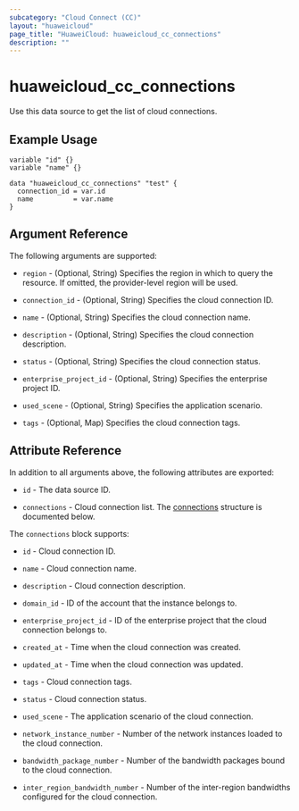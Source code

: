 ```yaml
---
subcategory: "Cloud Connect (CC)"
layout: "huaweicloud"
page_title: "HuaweiCloud: huaweicloud_cc_connections"
description: ""
---
```


# huaweicloud_cc_connections

Use this data source to get the list of cloud connections.

## Example Usage

```hcl
variable "id" {}
variable "name" {}

data "huaweicloud_cc_connections" "test" {
  connection_id = var.id
  name          = var.name
}
```

## Argument Reference

The following arguments are supported:

* `region` - (Optional, String) Specifies the region in which to query the resource.
  If omitted, the provider-level region will be used.

* `connection_id` - (Optional, String) Specifies the cloud connection ID.

* `name` - (Optional, String) Specifies the cloud connection name.

* `description` - (Optional, String) Specifies the cloud connection description.

* `status` - (Optional, String) Specifies the cloud connection status.

* `enterprise_project_id` - (Optional, String) Specifies the enterprise project ID.

* `used_scene` - (Optional, String) Specifies the application scenario.

* `tags` - (Optional, Map) Specifies the cloud connection tags.

## Attribute Reference

In addition to all arguments above, the following attributes are exported:

* `id` - The data source ID.

* `connections` - Cloud connection list.
  The [connections](#CloudConnections) structure is documented below.

<a name="CloudConnections"></a>
The `connections` block supports:

* `id` - Cloud connection ID.

* `name` - Cloud connection name.

* `description` - Cloud connection description.

* `domain_id` - ID of the account that the instance belongs to.

* `enterprise_project_id` - ID of the enterprise project that the cloud connection belongs to.

* `created_at` - Time when the cloud connection was created.

* `updated_at` - Time when the cloud connection was updated.

* `tags` - Cloud connection tags.

* `status` - Cloud connection status.

* `used_scene` - The application scenario of the cloud connection.

* `network_instance_number` - Number of the network instances loaded to the cloud connection.

* `bandwidth_package_number` - Number of the bandwidth packages bound to the cloud connection.

* `inter_region_bandwidth_number` - Number of the inter-region bandwidths configured for the cloud connection.
